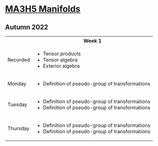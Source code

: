 <head>
<script type="text/javascript" id="MathJax-script" async
  src="https://cdn.jsdelivr.net/npm/mathjax@3/es5/tex-mml-chtml.js">
</script>
<script>
  MathJax = {
    tex: {
      inlineMath: [['$', '$']]
    }
  };
</script>
</head>


# [MA3H5 Manifolds](https://moodle.warwick.ac.uk/course/view.php?id=52238)
## Autumn 2022

<table>
  <tbody>
<!--  ##################  Week 1  ################## -->
    <tr><th></th><th align=center>Week 1</th></tr><tr>
      <td>Recorded</td>
      <td>
        <ul>
          <li>  Tensor products</li>
          <li>  Tensor algebra</li>
          <li>  Exterior algebra</li>
        </ul>
      </td>
    </tr>
    <tr>
      <td>Monday</td>
      <td>
        <ul>
          <li>  Definition of pseudo-group of transformations</li>
        </ul>
      </td>
    </tr>
    <tr>
      <td>Tuesday</td>
      <td>
        <ul>
          <li>  Definition of pseudo-group of transformations</li>
          <li>  Definition of pseudo-group of transformations</li>
        </ul>
      </td>
    </tr>
    <tr>
      <td>Thursday</td>
      <td>
        <ul>
          <li>  Definition of pseudo-group of transformations</li>
          <li>  Definition of pseudo-group of transformations</li>
        </ul>
      </td>
    </tr>
  </tbody>
</table>
